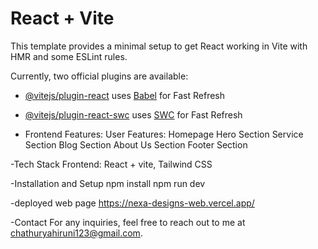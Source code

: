 # React + Vite

This template provides a minimal setup to get React working in Vite with HMR and some ESLint rules.

Currently, two official plugins are available:

- [@vitejs/plugin-react](https://github.com/vitejs/vite-plugin-react/blob/main/packages/plugin-react/README.md) uses [Babel](https://babeljs.io/) for Fast Refresh
- [@vitejs/plugin-react-swc](https://github.com/vitejs/vite-plugin-react-swc) uses [SWC](https://swc.rs/) for Fast Refresh

- Frontend Features:
User Features:
Homepage 
Hero Section
Service Section
Blog Section
About Us Section
Footer Section

-Tech Stack
Frontend: React + vite, Tailwind CSS

-Installation and Setup
npm install
npm run dev

-deployed web page
https://nexa-designs-web.vercel.app/

-Contact
For any inquiries, feel free to reach out to me at  chathuryahiruni123@gmail.com.
